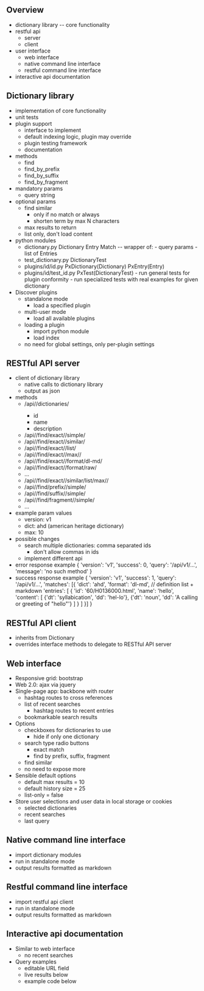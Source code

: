 Overview
--------
- dictionary library -- core functionality
- restful api
    - server
    - client
- user interface
    - web interface
    - native command line interface
    - restful command line interface
- interactive api documentation


Dictionary library
------------------
- implementation of core functionality
- unit tests
- plugin support
    - interface to implement
    - default indexing logic, plugin may override
    - plugin testing framework
    - documentation
- methods
    - find
    - find_by_prefix
    - find_by_suffix
    - find_by_fragment
- mandatory params
    - query string
- optional params
    - find similar
        - only if no match or always
        - shorten term by max N characters
    - max results to return
    - list only, don't load content
- python modules
    - dictionary.py
        Dictionary
        Entry
        Match -- wrapper of:
            - query params
            - list of Entries
    - test_dictionary.py
        DictionaryTest
    - plugins/id/id.py
        PxDictionary(Dictionary)
        PxEntry(Entry)
    - plugins/id/test_id.py
        PxTest(DictionaryTest)
            - run general tests for plugin conformity
            - run specialized tests with real examples for given dictionary
- Discover plugins
    - standalone mode
        - load a specified plugin
    - multi-user mode
        - load all available plugins
    - loading a plugin
        - import python module
        - load index
    - no need for global settings, only per-plugin settings 


RESTful API server
------------------
- client of dictionary library
    - native calls to dictionary library
    - output as json
- methods
    - /api/<version>/dictionaries/
        - id
        - name
        - description
    - /api/<version>/find/exact/<dict>/simple/<query>
    - /api/<version>/find/exact/<dict>/similar/<query>
    - /api/<version>/find/exact/<dict>/list/<query>
    - /api/<version>/find/exact/<dict>/max/<max>/<query>
    - /api/<version>/find/exact/<dict>/format/dl-md/<query>
    - /api/<version>/find/exact/<dict>/format/raw/<query>
    - ...
    - /api/<version>/find/exact/<dict>/similar/list/max/<max>/<query>
    - /api/<version>/find/prefix/<dict>/simple/<query>
    - /api/<version>/find/suffix/<dict>/simple/<query>
    - /api/<version>/find/fragment/<dict>/simple/<query>
    - ...
- example param values
    - version: v1
    - dict: ahd (american heritage dictionary)
    - max: 10
- possible changes
    - search multiple dictionaries: comma separated ids
        - don't allow commas in ids
    - implement different api
- error response example
    {
        'version': 'v1',
        'success': 0,
        'query': '/api/v1/...',
        'message': 'no such method'
    }
- success response example
    {
        'version': 'v1',
        'success': 1,
        'query': '/api/v1/...',
        'matches': [{
            'dict': 'ahd',
            'format': 'dl-md',  // definition list + markdown
            'entries': [
                {
                    'id': '60/H0136000.html',
                    'name': 'hello',
                    'content': [
                        {'dt': 'syllabication', 'dd': 'hel-lo'},
                        {'dt': 'noun', 'dd': 'A calling or greeting of "hello"'}
                    ]
                }
            ]
        }]
    }


RESTful API client
------------------
- inherits from Dictionary
- overrides interface methods to delegate to RESTful API server


Web interface
-------------
- Responsive grid: bootstrap
- Web 2.0: ajax via jquery
- Single-page app: backbone with router
    - hashtag routes to cross references
    - list of recent searches
        - hashtag routes to recent entries
    - bookmarkable search results
- Options
    - checkboxes for dictionaries to use
        - hide if only one dictionary
    - search type radio buttons
        - exact match
        - find by prefix, suffix, fragment
    - find similar
    - no need to expose more
- Sensible default options
    - default max results = 10
    - default history size = 25
    - list-only = false
- Store user selections and user data in local storage or cookies
    - selected dictionaries
    - recent searches
    - last query


Native command line interface
-----------------------------
- import dictionary modules
- run in standalone mode
- output results formatted as markdown


Restful command line interface
------------------------------
- import restful api client
- run in standalone mode
- output results formatted as markdown


Interactive api documentation
-----------------------------
- Similar to web interface
    - no recent searches
- Query examples
    - editable URL field
    - live results below
    - example code below
